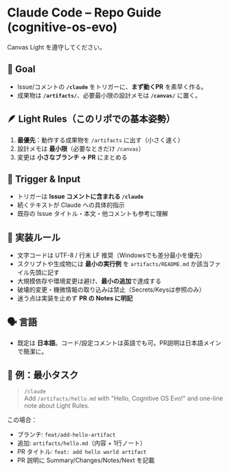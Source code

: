 # Claude Code – Repo Guide (cognitive-os-evo)

Canvas Light を遵守してください。

## 🎯 Goal
- Issue/コメントの **`/claude`** をトリガーに、**まず動くPR** を素早く作る。
- 成果物は **`/artifacts/`**、必要最小限の設計メモは **`/canvas/`** に置く。

## 🪶 Light Rules（このリポでの基本姿勢）
1. **最優先**：動作する成果物を `/artifacts` に出す（小さく速く）
2. 設計メモは **最小限**（必要なときだけ `/canvas`）
3. 変更は **小さなブランチ → PR** にまとめる

## 🔔 Trigger & Input
- トリガーは **Issue コメントに含まれる `/claude`**
- 続くテキストが Claude への具体的指示
- 既存の Issue タイトル・本文・他コメントも参考に理解

## 🔧 実装ルール
- 文字コードは UTF-8 / 行末 LF 推奨（Windowsでも差分最小を優先）
- スクリプトや生成物には **最小の実行例** を `artifacts/README.md` か該当ファイル先頭に記す
- 大規模依存や環境変更は避け、**最小の追加**で達成する
- 破壊的変更・機微情報の取り込みは禁止（Secrets/Keysは参照のみ）
- 迷う点は実装を止めず **PR の Notes に明記**

## 🗣️ 言語
- 既定は **日本語**。コード/設定コメントは英語でも可。PR説明は日本語メインで簡潔に。

## 🧰 例：最小タスク
> `/claude`  
> Add `/artifacts/hello.md` with "Hello, Cognitive OS Evo!" and one-line note about Light Rules.

この場合：
- ブランチ: `feat/add-hello-artifact`
- 追加: `artifacts/hello.md`（内容 + 1行ノート）
- PR タイトル: `feat: add hello world artifact`
- PR 説明に Summary/Changes/Notes/Next を記載